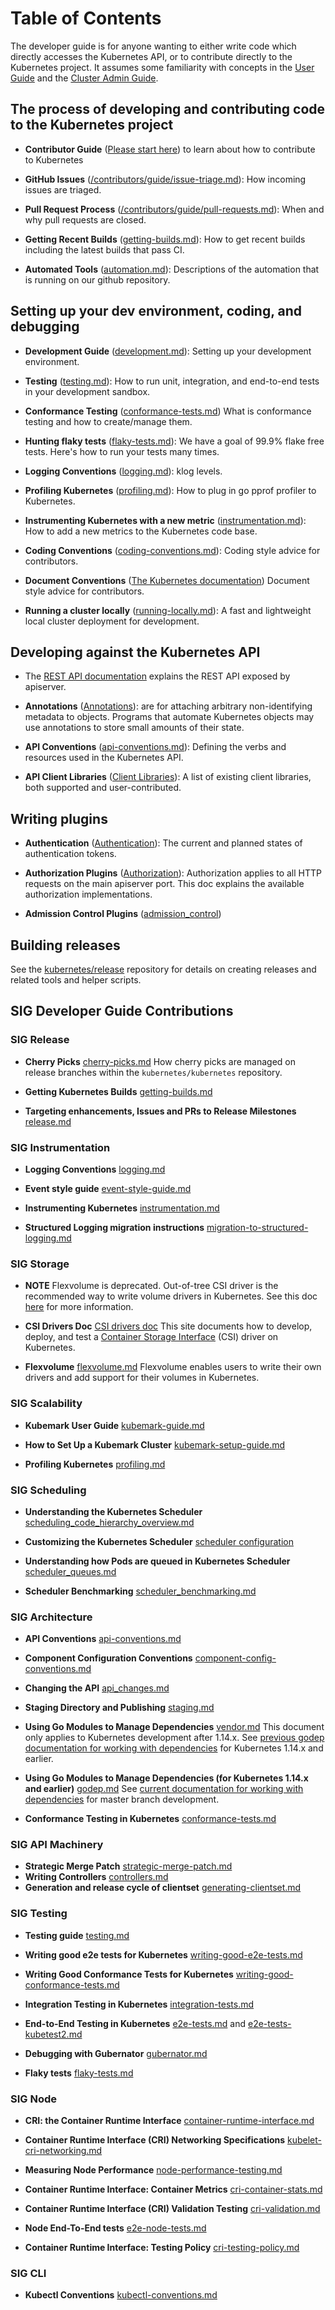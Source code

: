 # Table of Contents

The developer guide is for anyone wanting to either write code which directly accesses the
Kubernetes API, or to contribute directly to the Kubernetes project.
It assumes some familiarity with concepts in the [User Guide](http://kubernetes.io/docs/user-guide/) and the [Cluster Admin
Guide](http://kubernetes.io/docs/admin/).


## The process of developing and contributing code to the Kubernetes project

* **Contributor Guide**
  ([Please start here](/contributors/guide/README.md)) to learn about how to contribute to Kubernetes

* **GitHub Issues** ([/contributors/guide/issue-triage.md](/contributors/guide/issue-triage.md)): How incoming issues are triaged.

* **Pull Request Process** ([/contributors/guide/pull-requests.md](/contributors/guide/pull-requests.md)): When and why pull requests are closed.

* **Getting Recent Builds** ([getting-builds.md](sig-release/getting-builds.md)): How to get recent builds including the latest builds that pass CI.

* **Automated Tools** ([automation.md](automation.md)): Descriptions of the automation that is running on our github repository.


## Setting up your dev environment, coding, and debugging

* **Development Guide** ([development.md](development.md)): Setting up your development environment.

* **Testing** ([testing.md](sig-testing/testing.md)): How to run unit, integration, and end-to-end tests in your development sandbox.

* **Conformance Testing** ([conformance-tests.md](sig-architecture/conformance-tests.md))
  What is conformance testing and how to create/manage them.

* **Hunting flaky tests** ([flaky-tests.md](sig-testing/flaky-tests.md)): We have a goal of 99.9% flake free tests.
  Here's how to run your tests many times.

* **Logging Conventions** ([logging.md](sig-instrumentation/logging.md)): klog levels.

* **Profiling Kubernetes** ([profiling.md](sig-scalability/profiling.md)): How to plug in go pprof profiler to Kubernetes.

* **Instrumenting Kubernetes with a new metric**
  ([instrumentation.md](sig-instrumentation/instrumentation.md)): How to add a new metrics to the
  Kubernetes code base.

* **Coding Conventions** ([coding-conventions.md](../guide/coding-conventions.md)):
  Coding style advice for contributors.

* **Document Conventions** ([The Kubernetes documentation](https://github.com/kubernetes/website))
  Document style advice for contributors.

* **Running a cluster locally** ([running-locally.md](running-locally.md)):
  A fast and lightweight local cluster deployment for development.

## Developing against the Kubernetes API

* The [REST API documentation](http://kubernetes.io/docs/reference/) explains the REST
  API exposed by apiserver.

* **Annotations** ([Annotations](https://kubernetes.io/docs/concepts/overview/working-with-objects/annotations/)): are for attaching arbitrary non-identifying metadata to objects.
  Programs that automate Kubernetes objects may use annotations to store small amounts of their state.

* **API Conventions** ([api-conventions.md](sig-architecture/api-conventions.md)):
  Defining the verbs and resources used in the Kubernetes API.

* **API Client Libraries** ([Client Libraries](https://kubernetes.io/docs/reference/using-api/client-libraries/)):
  A list of existing client libraries, both supported and user-contributed.


## Writing plugins

* **Authentication** ([Authentication](http://kubernetes.io/docs/admin/authentication/)):
  The current and planned states of authentication tokens.

* **Authorization Plugins** ([Authorization](http://kubernetes.io/docs/admin/authorization/)):
  Authorization applies to all HTTP requests on the main apiserver port.
  This doc explains the available authorization implementations.

* **Admission Control Plugins** ([admission_control](https://git.k8s.io/design-proposals-archive/api-machinery/admission_control.md))


## Building releases

See the [kubernetes/release](https://github.com/kubernetes/release) repository for details on creating releases and related tools and helper scripts.

## SIG Developer Guide Contributions

### SIG Release
* **Cherry Picks** [cherry-picks.md](sig-release/cherry-picks.md)
  How cherry picks are managed on release branches within the `kubernetes/kubernetes` repository.

* **Getting Kubernetes Builds** [getting-builds.md](sig-release/getting-builds.md)

* **Targeting enhancements, Issues and PRs to Release Milestones** [release.md](sig-release/release.md)

### SIG Instrumentation
* **Logging Conventions** [logging.md](sig-instrumentation/logging.md)

* **Event style guide** [event-style-guide.md](sig-instrumentation/event-style-guide.md)

* **Instrumenting Kubernetes** [instrumentation.md](sig-instrumentation/instrumentation.md)

* **Structured Logging migration instructions** [migration-to-structured-logging.md](sig-instrumentation/migration-to-structured-logging.md)

### SIG Storage
* **NOTE** Flexvolume is deprecated. Out-of-tree CSI driver is the recommended way to write volume drivers in Kubernetes. See this doc [here]( https://github.com/kubernetes/community/blob/master/sig-storage/volume-plugin-faq.md) for more information.

* **CSI Drivers Doc** [CSI drivers doc](https://kubernetes-csi.github.io/docs/)
  This site documents how to develop, deploy, and test a [Container Storage Interface](https://github.com/container-storage-interface/spec/blob/master/spec.md) (CSI) driver on Kubernetes.

* **Flexvolume** [flexvolume.md](sig-storage/flexvolume.md)
  Flexvolume enables users to write their own drivers and add support for their volumes in Kubernetes.

### SIG Scalability
* **Kubemark User Guide** [kubemark-guide.md](sig-scalability/kubemark-guide.md)

* **How to Set Up a Kubemark Cluster** [kubemark-setup-guide.md](sig-scalability/kubemark-setup-guide.md)

* **Profiling Kubernetes** [profiling.md](sig-scalability/profiling.md)

### SIG Scheduling

* **Understanding the Kubernetes Scheduler** [scheduling_code_hierarchy_overview.md](sig-scheduling/scheduling_code_hierarchy_overview.md)

* **Customizing the Kubernetes Scheduler** [scheduler configuration](https://kubernetes.io/docs/reference/scheduling/config/)

* **Understanding how Pods are queued in Kubernetes Scheduler** [scheduler_queues.md](sig-scheduling/scheduler_queues.md)

* **Scheduler Benchmarking** [scheduler_benchmarking.md](sig-scheduling/scheduler_benchmarking.md)

### SIG Architecture

* **API Conventions** [api-conventions.md](sig-architecture/api-conventions.md)

* **Component Configuration Conventions** [component-config-conventions.md](sig-architecture/component-config-conventions.md)

* **Changing the API** [api_changes.md](sig-architecture/api_changes.md)

* **Staging Directory and Publishing** [staging.md](sig-architecture/staging.md)

* **Using Go Modules to Manage Dependencies** [vendor.md](sig-architecture/vendor.md)
  This document only applies to Kubernetes development after 1.14.x. See [previous godep documentation for working with dependencies](sig-architecture/godep.md) for Kubernetes 1.14.x and earlier.

* **Using Go Modules to Manage Dependencies (for Kubernetes 1.14.x and earlier)** [godep.md](sig-architecture/godep.md)
  See [current documentation for working with dependencies](sig-architecture/vendor.md) for master branch development.

* **Conformance Testing in Kubernetes** [conformance-tests.md](sig-architecture/conformance-tests.md)

### SIG API Machinery
* **Strategic Merge Patch** [strategic-merge-patch.md](sig-api-machinery/strategic-merge-patch.md)
* **Writing Controllers** [controllers.md](sig-api-machinery/controllers.md)
* **Generation and release cycle of clientset** [generating-clientset.md](sig-api-machinery/generating-clientset.md)

### SIG Testing
* **Testing guide** [testing.md](sig-testing/testing.md)

* **Writing good e2e tests for Kubernetes** [writing-good-e2e-tests.md](sig-testing/writing-good-e2e-tests.md)

* **Writing Good Conformance Tests for Kubernetes** [writing-good-conformance-tests.md](sig-testing/writing-good-conformance-tests.md)

* **Integration Testing in Kubernetes** [integration-tests.md](sig-testing/integration-tests.md)

* **End-to-End Testing in Kubernetes** [e2e-tests.md](sig-testing/e2e-tests.md) and [e2e-tests-kubetest2.md](sig-testing/e2e-tests-kubetest2.md)

* **Debugging with Gubernator** [gubernator.md](sig-testing/gubernator.md)

* **Flaky tests** [flaky-tests.md](sig-testing/flaky-tests.md)

### SIG Node

* **CRI: the Container Runtime Interface** [container-runtime-interface.md](sig-node/container-runtime-interface.md)

* **Container Runtime Interface (CRI) Networking Specifications** [kubelet-cri-networking.md](sig-node/kubelet-cri-networking.md)

* **Measuring Node Performance** [node-performance-testing.md](sig-node/node-performance-testing.md)

* **Container Runtime Interface: Container Metrics** [cri-container-stats.md](sig-node/cri-container-stats.md)

* **Container Runtime Interface (CRI) Validation Testing** [cri-validation.md](sig-node/cri-validation.md)

* **Node End-To-End tests** [e2e-node-tests.md](sig-node/e2e-node-tests.md)

* **Container Runtime Interface: Testing Policy** [cri-testing-policy.md](sig-node/cri-testing-policy.md)

### SIG CLI
* **Kubectl Conventions** [kubectl-conventions.md](sig-cli/kubectl-conventions.md)
